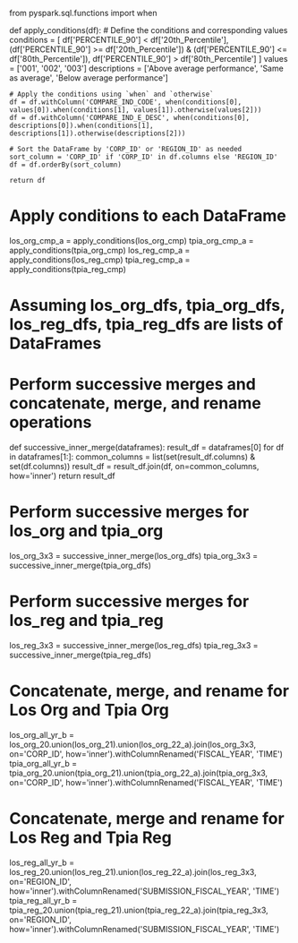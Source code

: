 from pyspark.sql.functions import when

def apply_conditions(df):
    # Define the conditions and corresponding values
    conditions = [
        df['PERCENTILE_90'] < df['20th_Percentile'],
        (df['PERCENTILE_90'] >= df['20th_Percentile']) & (df['PERCENTILE_90'] <= df['80th_Percentile']),
        df['PERCENTILE_90'] > df['80th_Percentile']
    ]
    values = ['001', '002', '003']
    descriptions = ['Above average performance', 'Same as average', 'Below average performance']

    # Apply the conditions using `when` and `otherwise`
    df = df.withColumn('COMPARE_IND_CODE', when(conditions[0], values[0]).when(conditions[1], values[1]).otherwise(values[2]))
    df = df.withColumn('COMPARE_IND_E_DESC', when(conditions[0], descriptions[0]).when(conditions[1], descriptions[1]).otherwise(descriptions[2]))

    # Sort the DataFrame by 'CORP_ID' or 'REGION_ID' as needed 
    sort_column = 'CORP_ID' if 'CORP_ID' in df.columns else 'REGION_ID'
    df = df.orderBy(sort_column)

    return df

# Apply conditions to each DataFrame
los_org_cmp_a = apply_conditions(los_org_cmp)
tpia_org_cmp_a = apply_conditions(tpia_org_cmp)
los_reg_cmp_a = apply_conditions(los_reg_cmp)
tpia_reg_cmp_a = apply_conditions(tpia_reg_cmp)

# Assuming los_org_dfs, tpia_org_dfs, los_reg_dfs, tpia_reg_dfs are lists of DataFrames
# Perform successive merges and concatenate, merge, and rename operations

def successive_inner_merge(dataframes):
    result_df = dataframes[0]
    for df in dataframes[1:]:
        common_columns = list(set(result_df.columns) & set(df.columns))
        result_df = result_df.join(df, on=common_columns, how='inner')
    return result_df

# Perform successive merges for los_org and tpia_org
los_org_3x3 = successive_inner_merge(los_org_dfs)
tpia_org_3x3 = successive_inner_merge(tpia_org_dfs)

# Perform successive merges for los_reg and tpia_reg
los_reg_3x3 = successive_inner_merge(los_reg_dfs)
tpia_reg_3x3 = successive_inner_merge(tpia_reg_dfs)

# Concatenate, merge, and rename for Los Org and Tpia Org
los_org_all_yr_b = los_org_20.union(los_org_21).union(los_org_22_a).join(los_org_3x3, on='CORP_ID', how='inner').withColumnRenamed('FISCAL_YEAR', 'TIME')
tpia_org_all_yr_b = tpia_org_20.union(tpia_org_21).union(tpia_org_22_a).join(tpia_org_3x3, on='CORP_ID', how='inner').withColumnRenamed('FISCAL_YEAR', 'TIME')

# Concatenate, merge and rename for Los Reg and Tpia Reg
los_reg_all_yr_b = los_reg_20.union(los_reg_21).union(los_reg_22_a).join(los_reg_3x3, on='REGION_ID', how='inner').withColumnRenamed('SUBMISSION_FISCAL_YEAR', 'TIME')
tpia_reg_all_yr_b = tpia_reg_20.union(tpia_reg_21).union(tpia_reg_22_a).join(tpia_reg_3x3, on='REGION_ID', how='inner').withColumnRenamed('SUBMISSION_FISCAL_YEAR', 'TIME')
